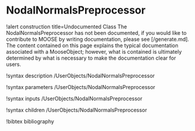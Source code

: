 <!-- MOOSE Documentation Stub: Remove this when content is added. -->

# NodalNormalsPreprocessor

!alert construction title=Undocumented Class
The NodalNormalsPreprocessor has not been documented, if you would like to contribute to MOOSE by
writing documentation, please see [/generate.md]. The content contained on this page explains
the typical documentation associated with a MooseObject; however, what is contained is ultimately
determined by what is necessary to make the documentation clear for users.

!syntax description /UserObjects/NodalNormalsPreprocessor

!syntax parameters /UserObjects/NodalNormalsPreprocessor

!syntax inputs /UserObjects/NodalNormalsPreprocessor

!syntax children /UserObjects/NodalNormalsPreprocessor

!bibtex bibliography

